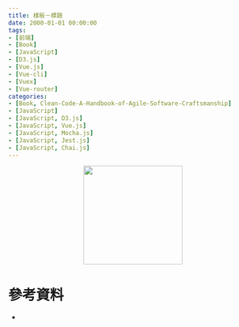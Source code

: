 ```yaml
---
title: 樣板－標題
date: 2000-01-01 00:00:00
tags:
- [前端]
- [Book]
- [JavaScript]
- [D3.js]
- [Vue.js]
- [Vue-cli]
- [Vuex]
- [Vue-router]
categories: 
- [Book, Clean-Code-A-Handbook-of-Agile-Software-Craftsmanship]
- [JavaScript]
- [JavaScript, D3.js]
- [JavaScript, Vue.js]
- [JavaScript, Mocha.js]
- [JavaScript, Jest.js]
- [JavaScript, Chai.js]
---
```


<div style="display:flex;justify-content:center;">
  <img style="object-fit:cover;" src='/images/' width='200px' height='200px' />
</div>



# 參考資料

- []()
